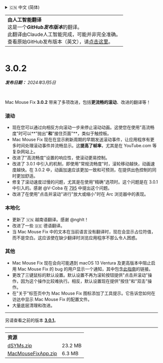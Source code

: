 <details>
<summary>🇨🇳 中文 (简体)</summary>

[🇬🇧 English (GitHub)](https://github.com/noah-nuebling/mac-mouse-fix/releases/tag/3.0.2)\
[🇦🇩 Català](https://redirect.macmousefix.com/?target=mmf-release&tag=3.0.2&locale=ca)\
[🇩🇪 Deutsch](https://redirect.macmousefix.com/?target=mmf-release&tag=3.0.2&locale=de)\
[🇪🇸 Español](https://redirect.macmousefix.com/?target=mmf-release&tag=3.0.2&locale=es)\
[🇫🇷 Français](https://redirect.macmousefix.com/?target=mmf-release&tag=3.0.2&locale=fr)\
[🇮🇩 Indonesia](https://redirect.macmousefix.com/?target=mmf-release&tag=3.0.2&locale=id)\
[🇮🇹 Italiano](https://redirect.macmousefix.com/?target=mmf-release&tag=3.0.2&locale=it)\
[🇭🇺 Magyar](https://redirect.macmousefix.com/?target=mmf-release&tag=3.0.2&locale=hu)\
[🇳🇱 Nederlands](https://redirect.macmousefix.com/?target=mmf-release&tag=3.0.2&locale=nl)\
[🇵🇱 Polski](https://redirect.macmousefix.com/?target=mmf-release&tag=3.0.2&locale=pl)\
[🇧🇷 Português (Brasil)](https://redirect.macmousefix.com/?target=mmf-release&tag=3.0.2&locale=pt-BR)\
[🇵🇹 Português (Portugal)](https://redirect.macmousefix.com/?target=mmf-release&tag=3.0.2&locale=pt-PT)\
[🇷🇴 Română](https://redirect.macmousefix.com/?target=mmf-release&tag=3.0.2&locale=ro)\
[🇸🇪 Svenska](https://redirect.macmousefix.com/?target=mmf-release&tag=3.0.2&locale=sv)\
[🇻🇳 Tiếng Việt](https://redirect.macmousefix.com/?target=mmf-release&tag=3.0.2&locale=vi)\
[🇹🇷 Türkçe](https://redirect.macmousefix.com/?target=mmf-release&tag=3.0.2&locale=tr)\
[🇨🇿 Čeština](https://redirect.macmousefix.com/?target=mmf-release&tag=3.0.2&locale=cs)\
[🇬🇷 Ελληνικά](https://redirect.macmousefix.com/?target=mmf-release&tag=3.0.2&locale=el)\
[🇷🇺 Русский](https://redirect.macmousefix.com/?target=mmf-release&tag=3.0.2&locale=ru)\
[🇺🇦 Українська](https://redirect.macmousefix.com/?target=mmf-release&tag=3.0.2&locale=uk)\
[🇮🇱 עברית](https://redirect.macmousefix.com/?target=mmf-release&tag=3.0.2&locale=he)\
[🇸🇦 العربية](https://redirect.macmousefix.com/?target=mmf-release&tag=3.0.2&locale=ar)\
[🇮🇳 हिन्दी](https://redirect.macmousefix.com/?target=mmf-release&tag=3.0.2&locale=hi)\
[🇹🇭 ไทย](https://redirect.macmousefix.com/?target=mmf-release&tag=3.0.2&locale=th)\
**🇨🇳 中文 (简体)**\
[🇨🇳 中文 (繁體)](https://redirect.macmousefix.com/?target=mmf-release&tag=3.0.2&locale=zh-Hant)\
[🇭🇰 中文（香港)](https://redirect.macmousefix.com/?target=mmf-release&tag=3.0.2&locale=zh-HK)\
[🇯🇵 日本語](https://redirect.macmousefix.com/?target=mmf-release&tag=3.0.2&locale=ja)\
[🇰🇷 한국어](https://redirect.macmousefix.com/?target=mmf-release&tag=3.0.2&locale=ko)\
[Help translate Mac Mouse Fix to different languages!](https://github.com/noah-nuebling/mac-mouse-fix/discussions/731)
</details>
<table align=><td>
<b>由人工智能翻译</b><br>
这是一个<b><em>GitHub发布版本</em></b>的翻译。<br>
此翻译由Claude人工智能完成，可能并非完全准确。<br>
查看原始GitHub发布版本（英文），请<a href="https://github.com/noah-nuebling/mac-mouse-fix/releases/tag/3.0.2">点击这里</a>。
</td></table>

<table></table>

# 3.0.2
***发布日期：** 2024年3月5日*

<br>

Mac Mouse Fix **3.0.2** 带来了多项改进，包括**更流畅的滚动**、改进的翻译等！

### 滚动

- 现在您可以通过向相反方向滚动一步来停止滚动动画。这使您在使用"高流畅度"时可以**"抛出"**和**"接住页面"**，类似于触控板。
- Mac Mouse Fix 现在在显示刷新周期的早期发送滚动事件，让应用程序有更多时间处理滚动事件并流畅显示。这**提高了帧率**，尤其是在 YouTube.com 等复杂网站上。
- 改进了"高流畅度"设置的响应性，使滚动更易控制。
- 改进了 3.0.1 中引入的机制，即使用"常规流畅度"时，滚轮移动越快，动画速度越快。在 3.0.2 中，动画加速应该更加一致和可预测，在提供出色控制的同时更加舒适。
- 修复了滚动速度过慢的问题，尤其是在使用"精确"选项时。这个问题是在 3.0.1 中引入的。感谢 @V-Coba 在 [795](https://github.com/noah-nuebling/mac-mouse-fix/issues/795) 中提出这个问题。
- 改进了在使用"点击并滚动"进行"放大或缩小"时在 Arc 浏览器中的表现。

### 本地化

- 更新了 🇻🇳 越南语翻译。感谢 @nghlt！
- 改进了一些 🇩🇪 德语翻译。
- 当 Mac Mouse Fix 中的文本在当前语言没有翻译时，现在会显示占位符值，而不是空白。这应该使在缺少翻译时浏览应用程序不那么令人困惑。

### 其他

- Mac Mouse Fix 现在会向可能遇到 macOS 13 Ventura 及更高版本中阻止启用 Mac Mouse Fix 的 bug 的用户显示一个通知，其中包含[此指南](https://github.com/noah-nuebling/mac-mouse-fix/discussions/861)的链接。
- 更改了三键鼠标的默认设置。默认设置不再为滚轮按钮提供"点击并滚动"操作，因为这个操作比较难执行。相反，默认设置现在提供"按住"和"双击"操作。
- 在"关于"标签页中为 Mac Mouse Fix 图标添加了工具提示。它告诉您如何在访达中显示 Mac Mouse Fix 的配置文件。
- 大量底层清理和改进。

---

另请查看之前的版本 [**3.0.1**](https://github.com/noah-nuebling/mac-mouse-fix/releases/tag/3.0.1)。

---

<table align="start">
<tr>
    <td colspan=2>
        <b>资源</b>
    </td>
</tr>
<tr>
    <td><a href="https://github.com/noah-nuebling/mac-mouse-fix/releases/download/3.0.2/dSYMs.zip">dSYMs.zip</a></td>
    <td>23.2 MB</td>
</tr>
<tr>
    <td><a href="https://github.com/noah-nuebling/mac-mouse-fix/releases/download/3.0.2/MacMouseFixApp.zip">MacMouseFixApp.zip</a></td>
    <td>6.3 MB</td>
</tr>
</table>